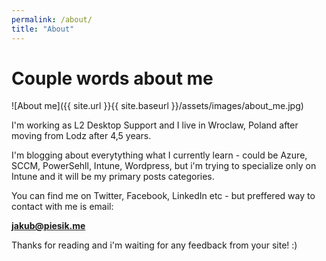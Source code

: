 ```yaml
---
permalink: /about/
title: "About"
---
```

# Couple words about me

![About me]({{ site.url }}{{ site.baseurl }}/assets/images/about_me.jpg)

I'm working as L2 Desktop Support and I live in Wroclaw, Poland after moving from Lodz after 4,5 years.

I'm blogging about everytything what I currently learn - could be Azure, SCCM, PowerSehll, Intune, Wordpress, but i'm trying to specialize only on Intune and it will be my primary posts categories.

You can find me on Twitter, Facebook, LinkedIn etc - but preffered way to contact with me is email:

**jakub@piesik.me** 

Thanks for reading and i'm waiting for any feedback from your site! :)
